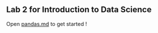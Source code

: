 ## Lab 2 for Introduction to Data Science

Open [pandas.md](https://github.com/biddata/datascience-fa14/blob/master/lab2/pandas.md) to get started !
